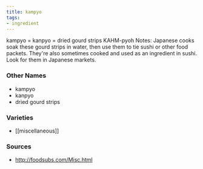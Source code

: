 ```yaml
---
title: kampyo
tags:
- ingredient
---
```

kampyo = kanpyo = dried gourd strips KAHM-pyoh Notes: Japanese cooks soak these gourd strips in water, then use them to tie sushi or other food packets. They're also sometimes cooked and used as an ingredient in sushi. Look for them in Japanese markets.

### Other Names

* kampyo
* kanpyo
* dried gourd strips

### Varieties

* [[miscellaneous]]

### Sources
* http://foodsubs.com/Misc.html
